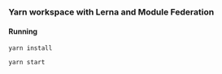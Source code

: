### Yarn workspace with Lerna and Module Federation

#### Running

```
yarn install

yarn start
```
